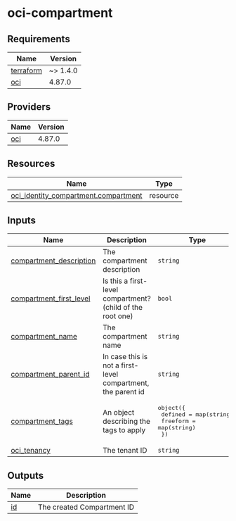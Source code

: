 # oci-compartment

<!-- BEGINNING OF PRE-COMMIT-TERRAFORM DOCS HOOK -->
## Requirements

| Name | Version |
|------|---------|
| <a name="requirement_terraform"></a> [terraform](#requirement\_terraform) | ~> 1.4.0 |
| <a name="requirement_oci"></a> [oci](#requirement\_oci) | 4.87.0 |

## Providers

| Name | Version |
|------|---------|
| <a name="provider_oci"></a> [oci](#provider\_oci) | 4.87.0 |

## Resources

| Name | Type |
|------|------|
| [oci_identity_compartment.compartment](https://registry.terraform.io/providers/oracle/oci/4.87.0/docs/resources/identity_compartment) | resource |

## Inputs

| Name | Description | Type | Default | Required |
|------|-------------|------|---------|:--------:|
| <a name="input_compartment_description"></a> [compartment\_description](#input\_compartment\_description) | The compartment description | `string` | n/a | yes |
| <a name="input_compartment_first_level"></a> [compartment\_first\_level](#input\_compartment\_first\_level) | Is this a first-level compartment? (child of the root one) | `bool` | `true` | no |
| <a name="input_compartment_name"></a> [compartment\_name](#input\_compartment\_name) | The compartment name | `string` | n/a | yes |
| <a name="input_compartment_parent_id"></a> [compartment\_parent\_id](#input\_compartment\_parent\_id) | In case this is not a first-level compartment, the parent id | `string` | `""` | no |
| <a name="input_compartment_tags"></a> [compartment\_tags](#input\_compartment\_tags) | An object describing the tags to apply | <pre>object({<br>    defined  = map(string),<br>    freeform = map(string)<br>  })</pre> | <pre>{<br>  "defined": {},<br>  "freeform": {}<br>}</pre> | no |
| <a name="input_oci_tenancy"></a> [oci\_tenancy](#input\_oci\_tenancy) | The tenant ID | `string` | n/a | yes |

## Outputs

| Name | Description |
|------|-------------|
| <a name="output_id"></a> [id](#output\_id) | The created Compartment ID |
<!-- END OF PRE-COMMIT-TERRAFORM DOCS HOOK -->

